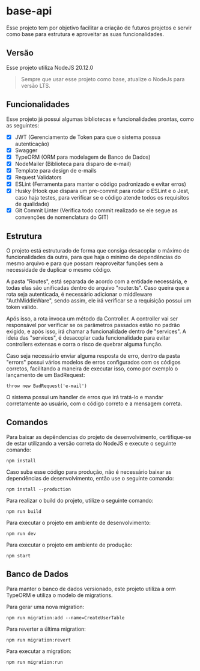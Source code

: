 # base-api
Esse projeto tem por objetivo facilitar a criação de futuros projetos e servir como base para estrutura e aproveitar as suas funcionalidades.

## Versão
Esse projeto utiliza NodeJS 20.12.0

> Sempre que usar esse projeto como base, atualize o NodeJs para versão LTS. 

## Funcionalidades 
Esse projeto já possui algumas bibliotecas e funcionalidades prontas, como as seguintes:
* [x] JWT (Gerenciamento de Token para que o sistema possua autenticação)
* [x] Swagger
* [x] TypeORM (ORM para modelagem de Banco de Dados)
* [x] NodeMailer (Biblioteca para disparo de e-mail)
* [x] Template para design de e-mails
* [X] Request Validators
* [x] ESLint (Ferramenta para manter o código padronizado e evitar erros)
* [x] Husky (Hook que dispara um pre-commit para rodar o ESLint e o Jest, caso haja testes, para verificar se o código atende todos os requisitos de qualidade)
* [x] Git Commit Linter (Verifica todo commit realizado se ele segue as convenções de nomenclatura do GIT)

## Estrutura
O projeto está estruturado de forma que consiga desacoplar o máximo de funcionalidades da outra, para que haja o mínimo de dependências do mesmo arquivo e para que possam reaproveitar funções sem a necessidade de duplicar o mesmo código.

A pasta "Routes", está separada de acordo com a entidade necessária, e todas elas são unificadas dentro do arquivo "router.ts". 
Caso queira que a rota seja autenticada, é necessário adicionar o middleware "AuthMiddleWare", sendo assim, ele irá verificar se a requisição possui um token válido.

Após isso, a rota invoca um método da Controller. A controller vai ser responsável por verificar se os parâmetros passados estão no padrão exigido, e após isso, irá chamar a funcionalidade dentro de "services". A ideia das "services", é desacoplar cada funcionalidade para evitar controllers extensas e corra o risco de quebrar alguma função.

Caso seja necessário enviar alguma resposta de erro, dentro da pasta "errors" possui vários modelos de erros configurados com os códigos corretos, facilitando a maneira de executar isso, como por exemplo o lançamento de um BadRequest:
```
throw new BadRequest('e-mail')
```
O sistema possui um handler de erros que irá tratá-lo e mandar corretamente ao usuário, com o código correto e a mensagem correta.

## Comandos
Para baixar as depêndencias do projeto de desenvolvimento, certifique-se de estar utilizando a versão correta do NodeJS e execute o seguinte comando:
```
npm install
```
Caso suba esse código para produção, não é necessário baixar as dependências de desenvolvimento, então use o seguinte comando:
```
npm install --production
```
Para realizar o build do projeto, utilize o seguinte comando:
```
npm run build
```
Para executar o projeto em ambiente de desenvolvimento:
```
npm run dev
```
Para executar o projeto em ambiente de produção:
```
npm start
```
## Banco de Dados
Para manter o banco de dados versionado, este projeto utiliza a orm TypeORM e utiliza o modelo de migrations.

Para gerar uma nova migration:
```
npm run migration:add --name=CreateUserTable
```

Para reverter a última migration:
```
npm run migration:revert
```

Para executar a migration:
```
npm run migration:run
```

